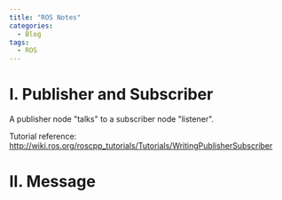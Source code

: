 ```yaml
---
title: "ROS Notes"
categories:
  - Blog
tags:
  - ROS
---
```

# I. Publisher and Subscriber
A publisher node "talks" to a subscriber node "listener".

Tutorial reference: http://wiki.ros.org/roscpp_tutorials/Tutorials/WritingPublisherSubscriber

# II. Message